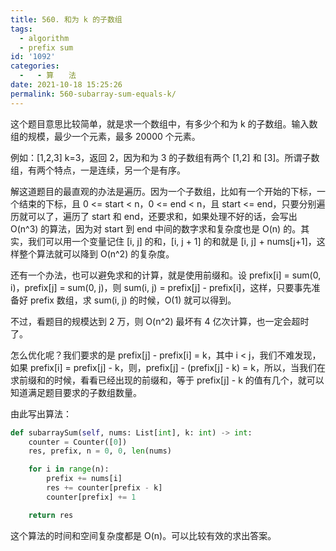 ```yaml
---
title: 560. 和为 k 的子数组
tags:
  - algorithm
  - prefix sum
id: '1092'
categories:
  -   - 算　　法
date: 2021-10-18 15:25:26
permalink: 560-subarray-sum-equals-k/
---
```


这个题目意思比较简单，就是求一个数组中，有多少个和为 k 的子数组。输入数组的规模，最少一个元素，最多 20000 个元素。

例如：[1,2,3] k=3，返回 2，因为和为 3 的子数组有两个 [1,2] 和 [3]。所谓子数组，有两个特点，一是连续，另一个是有序。

解这道题目的最直观的办法是遍历。因为一个子数组，比如有一个开始的下标，一个结束的下标，且 0 <= start < n，0 <= end < n，且 start <= end，只要分别遍历就可以了，遍历了 start 和 end，还要求和，如果处理不好的话，会写出 O(n^3) 的算法，因为对 start 到 end 中间的数字求和复杂度也是 O(n) 的。其实，我们可以用一个变量记住 [i, j] 的和，[i, j + 1] 的和就是 [i, j] + nums[j+1]，这样整个算法就可以降到 O(n^2) 的复杂度。

还有一个办法，也可以避免求和的计算，就是使用前缀和。设 prefix[i] = sum(0, i)，prefix[j] = sum(0, j)，则 sum(i, j) = prefix[j] - prefix[i]，这样，只要事先准备好 prefix 数组，求 sum(i, j) 的时候，O(1) 就可以得到。

不过，看题目的规模达到 2 万，则 O(n^2) 最坏有 4 亿次计算，也一定会超时了。

怎么优化呢？我们要求的是 prefix[j] - prefix[i] = k，其中 i < j，我们不难发现，如果 prefix[i] = prefix[j] - k，则，prefix[j] - (prefix[j] - k) = k，所以，当我们在求前缀和的时候，看看已经出现的前缀和，等于 prefix[j] - k 的值有几个，就可以知道满足题目要求的子数组数量。

由此写出算法：

```python
def subarraySum(self, nums: List[int], k: int) -> int:
    counter = Counter([0])
    res, prefix, n = 0, 0, len(nums)

    for i in range(n):
        prefix += nums[i]
        res += counter[prefix - k]
        counter[prefix] += 1

    return res
```

这个算法的时间和空间复杂度都是 O(n)。可以比较有效的求出答案。